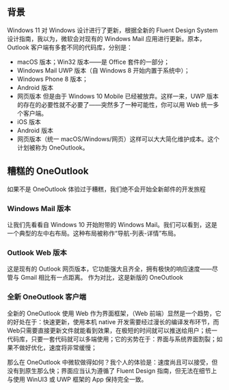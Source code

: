 ## 背景

Windows 11 对 Windows 设计进行了更新，根据全新的 Fluent Design System 设计指南，我以为，微软会对现有的 Windows Mail 应用进行更新。原本，Outlook 客户端有多套不同的代码库，分别是：
- macOS 版本；Win32 版本——是 Office 套件的一部分；
- Windows Mail UWP 版本（自 Windows 8 开始内置于系统中）；
- Windows Phone 8 版本；
- Android 版本 
- 网页版本
但是由于 Windows 10 Mobile 已经被放弃。这样一来，UWP 版本的存在的必要性就不必要了——突然多了一种可能性，你可以用 Web 统一多个客户端。
- iOS 版本
- Android 版本
- 网页版本（统一 macOS/Windows/网页）这样可以大大简化维护成本。这个计划被称为 OneOutlook。



## 糟糕的 OneOutlook
如果不是 OneOutlook 体验过于糟糕，我们绝不会开始全新邮件的开发旅程

### Windows Mail 版本
让我们先看看自 Windows 10 开始附带的 Windows Mail。我们可以看到，这是一个典型的左中右布局。这种布局被称作“导航-列表-详情”布局。

### Outlook Web 版本
这是现有的 Outlook 网页版本，它功能强大且齐全，拥有极快的响应速度——尽管与 Gmail 相比有一点距离。
作为对比，这是新版的 OneOutlook

### 全新 OneOutlook 客户端
全新的 OneOutlook 使用 Web 作为界面框架，（Web 前端）显然是一个趋势，它的好处在于：快速更新，使用本机 native 开发需要经过漫长的编译发布环节，而Web只需要直接更新文件就能看到效果，在极短的时间就可以推送给用户；统一代码库，只要一套代码就可以多端使用；它的劣势在于：界面与系统界面割裂；如果不做好优化，速度将非常缓慢；

那么在 OneOutlook 中微软做得如何？我个人的体验是：速度尚且可以接受，但没有到原生那么快；界面应当认为遵循了 Fluent Design 指南，但无法在细节上与使用 WinUI3 或 UWP 框架的 App 保持完全一致。
